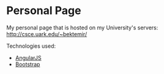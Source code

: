 # Personal Page

My personal page that is hosted on my University's servers: 
http://csce.uark.edu/~bektemir/

Technologies used:
  * [AngularJS](https://github.com/angular/angular.js)
  * [Bootstrap](https://github.com/twbs/bootstrap/)
